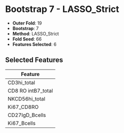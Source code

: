 # Bootstrap 7 - LASSO_Strict

- **Outer Fold**: 19
- **Bootstrap**: 7
- **Method**: LASSO_Strict
- **Fold Seed**: 66
- **Features Selected**: 6

## Selected Features

| Feature |
|---------|
| CD3hi_total |
| CD8 RO intB7_total |
| NKCD56hi_total |
| Ki67_CD8RO |
| CD27IgD_Bcells |
| Ki67_Bcells |
